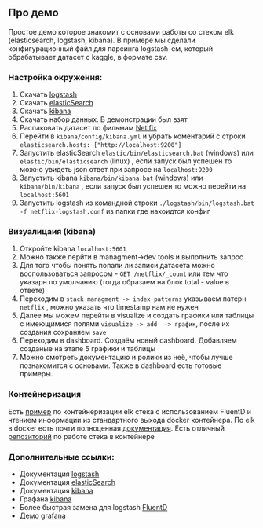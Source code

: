 ## Про демо
Простое демо которое знакомит с основами работы со стеком elk (elasticsearch, logstash, kibana).
В примере мы сделали конфигурационный файл для парсинга logstash-ем, который обрабатывает датасет с kaggle, в формате csv.

### Настройка окружения:
1. Скачать [logstash](https://www.elastic.co/downloads/logstash) 
2. Скачать [elasticSearch](https://www.elastic.co/downloads/elasticsearch) 
3. Скачать [kibana](https://www.elastic.co/downloads/kibana)
4. Скачать набор данных. В демонстрации был взят 
5. Распаковать датасет по фильмам [Netlfix](https://www.kaggle.com/shivamb/netflix-shows)
6. Перейти в `kibana/config/kibana.yml` и убрать коментарий с строки `elasticsearch.hosts: ["http://localhost:9200"]`
7. Запустить elasticSearch `elastic/bin/elasticsearch.bat` (windows) или `elastic/bin/elasticsearch` (linux) , если запуск был успешен то можно увидеть json ответ при запросе на `localhost:9200`
8. Запустить kibana `kibana/bin/kibana.bat` (windows) или `kibana/bin/kibana` , если запуск был успешен то можно перейти на `localhost:5601`
9. Запустить logstash из командной строки `./logstash/bin/logstash.bat -f netflix-logstash.conf` из папки где нахоидтся конфиг

### Визуалицаия (kibana)
1. Откройте kibana `localhost:5601`
2. Можно также перйти в managment->dev tools и выполнить запрос 
3. Для того чтобы понять попали ли записи датасета можно воспользоваться запросом - `GET /netflix/_count` или тем что указарн по умолчанию (тогда образаем на блок total - value в ответе)
4. Переходим в `stack managment -> index patterns` указываем патерн `netflix` , можно указать что timestamp нам не нужен
5. Далее мы можем перейти в visualize и создать графики или таблицы с имеющимися полями `visualize -> add  -> график`, после их создания сохраняем `save`
6. Переходим в dashboard. Создаём новый dashboard. Добавляем созданые на этапе 5 графики и таблицы
7. Можно смотреть документацию и ролики из неё, чтобы лучше познакомится с основами. Также в dashboard есть готовые примеры.

### Контейнеризация
Есть [пример](https://github.com/JavaUnchained/delivery-automation) по контейнеризации elk стека c использованием FluentD и чтением информации из стандартного выхода docker контейнера. 
По elk в docker есть почти полноценная [документация](https://elk-docker.readthedocs.io). Есть отличный [репозиторий](https://github.com/deviantony/docker-elk) по работе стека в контейнере

### Дополнительные ссылки:
- Документация [logstash](https://www.elastic.co/guide/en/logstash/7.10/index.html)
- Документация [elasticSearch](https://www.elastic.co/guide/index.html)
- Документация [kibana](https://www.elastic.co/guide/en/kibana/7.10/index.html)
- Графана [kibana](https://www.elastic.co/downloads/kibana)
- Более быстрая замена для logstash [FluentD](https://www.fluentd.org)
- [Демо grafana](https://play.grafana.org)
